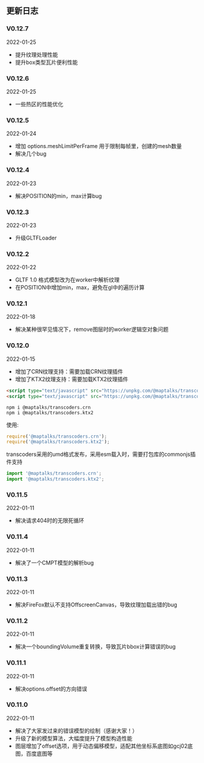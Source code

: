 ## 更新日志
### V0.12.7
2022-01-25
* 提升纹理处理性能
* 提升box类型瓦片便利性能

### V0.12.6
2022-01-25
* 一些热区的性能优化

### V0.12.5
2022-01-24
* 增加 options.meshLimitPerFrame 用于限制每帧里，创建的mesh数量
* 解决几个bug

### V0.12.4
2022-01-23
* 解决POSITION的min，max计算bug

### V0.12.3
2022-01-23
* 升级GLTFLoader

### V0.12.2
2022-01-22
* GLTF 1.0 格式模型改为在worker中解析纹理
* 在POSITION中增加min，max，避免在gl中的遍历计算

### V0.12.1
2022-01-18
* 解决某种很罕见情况下，remove图层时的worker逻辑空对象问题

### V0.12.0
2022-01-15
* 增加了CRN纹理支持：需要加载CRN纹理插件
* 增加了KTX2纹理支持：需要加载KTX2纹理插件
```html
<script type="text/javascript" src="https://unpkg.com/@maptalks/transcoders.ktx2/dist/transcoders.ktx2.js"></script>
<script type="text/javascript" src="https://unpkg.com/@maptalks/transcoders.crn/dist/transcoders.crn.js"></script>
```
```
npm i @maptalks/transcoders.crn
npm i @maptalks/transcoders.ktx2
```
使用:
```js
require('@maptalks/transcoders.crn');
require('@maptalks/transcoders.ktx2');
```
transcoders采用的umd格式发布，采用esm载入时，需要打包库的commonjs插件支持
```js
import '@maptalks/transcoders.crn';
import '@maptalks/transcoders.ktx2';
```
### V0.11.5
2022-01-11
* 解决请求404时的无限死循环

### V0.11.4
2022-01-11
* 解决了一个CMPT模型的解析bug

### V0.11.3
2022-01-11
* 解决FireFox默认不支持OffscreenCanvas，导致纹理加载出错的bug

### V0.11.2
2022-01-11
* 解决一个boundingVolume重复转换，导致瓦片bbox计算错误的bug

### V0.11.1
2022-01-11
* 解决options.offset的方向错误 

### V0.11.0
2022-01-11
* 解决了大家发过来的错误模型的绘制（感谢大家！）
* 升级了新的模型算法，大幅度提升了模型构造性能
* 图层增加了offset选项，用于动态偏移模型，适配其他坐标系底图如gcj02底图，百度底图等

